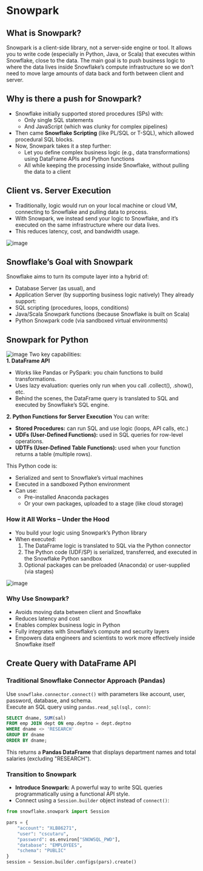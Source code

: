 # Snowpark 

## What is Snowpark?
Snowpark is a client-side library, not a server-side engine or tool. It allows you to write code (especially in Python, Java, or Scala) that executes within Snowflake, close to the data. The main goal is to push business logic to where the data lives inside Snowflake’s compute infrastructure so we don’t need to move large amounts of data back and forth between client and server.

## Why is there a push for Snowpark?
- Snowflake initially supported stored procedures (SPs) with:
  - Only single SQL statements
  - And JavaScript (which was clunky for complex pipelines)
- Then came **Snowflake Scripting** (like PL/SQL or T-SQL), which allowed procedural SQL blocks.
- Now, Snowpark takes it a step further:
  - Let you define complex business logic (e.g., data transformations) using DataFrame APIs and Python functions
  - All while keeping the processing inside Snowflake, without pulling the data to a client

## Client vs. Server Execution
- Traditionally, logic would run on your local machine or cloud VM, connecting to Snowflake and pulling data to process.
- With Snowpark, we instead send your logic to Snowflake, and it’s executed on the same infrastructure where our data lives.
- This reduces latency, cost, and bandwidth usage.

![image](https://github.com/user-attachments/assets/b4cf48f2-74a3-46ae-83f8-880435d0c968)

##  Snowflake’s Goal with Snowpark 
Snowflake aims to turn its compute layer into a hybrid of:
- Database Server (as usual), and
- Application Server (by supporting business logic natively)
They already support:
- SQL scripting (procedures, loops, conditions)
- Java/Scala Snowpark functions (because Snowflake is built on Scala)
- Python Snowpark code (via sandboxed virtual environments)


## Snowpark for Python


![image](https://github.com/user-attachments/assets/b04acc1a-ab26-42cc-9dae-72806c4c83f5)
Two key capabilities:   
**1. DataFrame API**
- Works like Pandas or PySpark: you chain functions to build transformations.
- Uses lazy evaluation: queries only run when you call .collect(), .show(), etc.
- Behind the scenes, the DataFrame query is translated to SQL and executed by Snowflake’s SQL engine.

**2. Python Functions for Server Execution**
You can write:
- **Stored Procedures:** can run SQL and use logic (loops, API calls, etc.)
- **UDFs (User-Defined Functions):** used in SQL queries for row-level operations.
- **UDTFs (User-Defined Table Functions):** used when your function returns a table (multiple rows).

This Python code is:
- Serialized and sent to Snowflake’s virtual machines
- Executed in a sandboxed Python environment
- Can use:
  - Pre-installed Anaconda packages
  - Or your own packages, uploaded to a stage (like cloud storage)

### How it All Works – Under the Hood
- You build your logic using Snowpark’s Python library
- When executed:
  1. The DataFrame logic is translated to SQL via the Python connector
  2. The Python code (UDF/SP) is serialized, transferred, and executed in the Snowflake Python sandbox
  3. Optional packages can be preloaded (Anaconda) or user-supplied (via stages)

![image](https://github.com/user-attachments/assets/d63737a4-a69a-4d61-8f3c-4acde43ee681)


### Why Use Snowpark?
- Avoids moving data between client and Snowflake
- Reduces latency and cost
- Enables complex business logic in Python
- Fully integrates with Snowflake’s compute and security layers
- Empowers data engineers and scientists to work more effectively inside Snowflake itself

## Create Query with DataFrame API

### Traditional Snowflake Connector Approach (Pandas)
Use `snowflake.connector.connect()` with parameters like account, user, password, database, and schema.    
Execute an SQL query using `pandas.read_sql(sql, conn)`:
```sql
SELECT dname, SUM(sal)
FROM emp JOIN dept ON emp.deptno = dept.deptno
WHERE dname <> 'RESEARCH'
GROUP BY dname
ORDER BY dname;
```

This returns a **Pandas DataFrame** that displays department names and total salaries (excluding "RESEARCH").

### Transition to Snowpark
- **Introduce Snowpark:** A powerful way to write SQL queries programmatically using a functional API style.
- Connect using a `Session.builder` object instead of `connect()`:
```python
from snowflake.snowpark import Session

pars = {
    "account": "XLB86271",
    "user": "cscutaru",
    "password": os.environ["SNOWSQL_PWD"],
    "database": "EMPLOYEES",
    "schema": "PUBLIC"
}
session = Session.builder.configs(pars).create()
```

